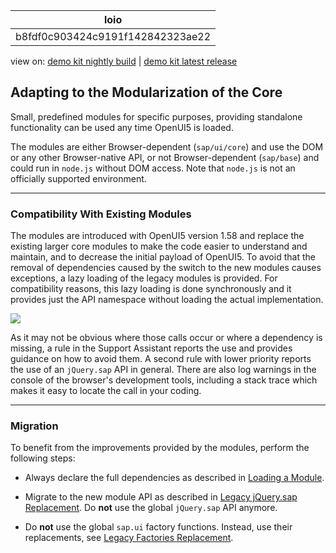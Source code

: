 <!-- loiob8fdf0c903424c9191f142842323ae22 -->

| loio |
| -----|
| b8fdf0c903424c9191f142842323ae22 |

<div id="loio">

view on: [demo kit nightly build](https://openui5nightly.hana.ondemand.com/#/topic/b8fdf0c903424c9191f142842323ae22) | [demo kit latest release](https://openui5.hana.ondemand.com/#/topic/b8fdf0c903424c9191f142842323ae22)</div>

## Adapting to the Modularization of the Core

Small, predefined modules for specific purposes, providing standalone functionality can be used any time OpenUI5 is loaded.

The modules are either Browser-dependent \(`sap/ui/core`\) and use the DOM or any other Browser-native API, or not Browser-dependent \(`sap/base`\) and could run in `node.js` without DOM access. Note that `node.js` is not an officially supported environment.

***

<a name="loiob8fdf0c903424c9191f142842323ae22__section_dcz_jnh_y2b"/>

### Compatibility With Existing Modules

The modules are introduced with OpenUI5 version 1.58 and replace the existing larger core modules to make the code easier to understand and maintain, and to decrease the initial payload of OpenUI5. To avoid that the removal of dependencies caused by the switch to the new modules causes exceptions, a lazy loading of the legacy modules is provided. For compatibility reasons, this lazy loading is done synchronously and it provides just the API namespace without loading the actual implementation.

![](loio81e22f4606b044638780935701a279c8_LowRes.png)

As it may not be obvious where those calls occur or where a dependency is missing, a rule in the Support Assistant reports the use and provides guidance on how to avoid them. A second rule with lower priority reports the use of an `jQuery.sap` API in general. There are also log warnings in the console of the browser's development tools, including a stack trace which makes it easy to locate the call in your coding.

***

<a name="loiob8fdf0c903424c9191f142842323ae22__section_wbd_lph_y2b"/>

### Migration

To benefit from the improvements provided by the modules, perform the following steps:

-   Always declare the full dependencies as described in [Loading a Module](Loading_a_Module_d12024e.md).

-   Migrate to the new module API as described in [Legacy jQuery.sap Replacement](Legacy_jQuery.sap_Replacement_a075ed8.md). Do **not** use the global `jQuery.sap` API anymore.

-   Do **not** use the global `sap.ui` factory functions. Instead, use their replacements, see [Legacy Factories Replacement](Legacy_Factories_Replacement_491bd9c.md).


